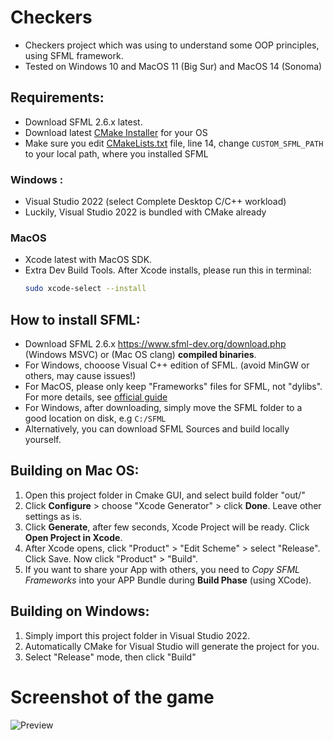 # Checkers
- Checkers project which was using to understand some OOP principles, using SFML framework.
- Tested on Windows 10 and MacOS 11 (Big Sur) and MacOS 14 (Sonoma)

## Requirements:
- Download SFML 2.6.x latest.
- Download latest [CMake Installer](https://cmake.org/download/) for your OS
- Make sure you edit [CMakeLists.txt](CMakeLists.txt) file, line 14, change `CUSTOM_SFML_PATH` to your local path, where you installed SFML

### Windows :
- Visual Studio 2022 (select Complete Desktop C/C++ workload)
- Luckily, Visual Studio 2022 is bundled with CMake already
  
### MacOS
- Xcode latest with MacOS SDK.
- Extra Dev Build Tools. After Xcode installs, please run this in terminal:
  ```bash
  sudo xcode-select --install
  ```

## How to install SFML:
- Download SFML 2.6.x https://www.sfml-dev.org/download.php (Windows MSVC) or (Mac OS clang) **compiled binaries**.
- For Windows, chooose Visual C++ edition of SFML. (avoid MinGW or others, may cause issues!)
- For MacOS, please only keep "Frameworks" files for SFML, not "dylibs". For more details, see [official guide](https://www.sfml-dev.org/tutorials/2.6/start-osx.php#installing-sfml)
- For Windows, after downloading, simply move the SFML folder to a good location on disk, e.g `C:/SFML`
- Alternatively, you can download SFML Sources and build locally yourself.

## Building on Mac OS:

1. Open this project folder in Cmake GUI, and select build folder "out/"
2. Click **Configure** > choose "Xcode Generator" > click **Done**. Leave other settings as is.
3. Click **Generate**, after few seconds, Xcode Project will be ready. Click **Open Project in Xcode**.
4. After Xcode opens, click "Product" > "Edit Scheme" > select "Release". Click Save. Now click "Product" > "Build".
5. If you want to share your App with others, you need to _Copy SFML Frameworks_ into your APP Bundle during **Build Phase** (using XCode).

## Building on Windows:

1. Simply import this project folder in Visual Studio 2022.
2. Automatically CMake for Visual Studio will generate the project for you.
3. Select "Release" mode, then click "Build"

# Screenshot of the game
![Preview](https://user-images.githubusercontent.com/86831845/176343926-f181b8cf-6b69-47e4-b8b2-48c0f0ee77ba.png)

